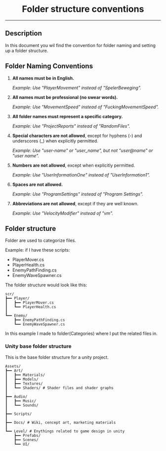 <div id="toc" align="center">
  <ul style="list-style: none">
    <summary>
      <h1>Folder structure conventions</h1>
    </summary>
  </ul>
</div>

---

## Description
In this document you wil find the convention for folder naming and setting up a folder structure.

## Folder Naming Conventions

1. **All names must be in English.**

   *Example: Use "PlayerMovement" instead of "SpelerBeweging".*


2. **All names must be professional (no swear words).**

   *Example: Use "MovementSpeed" instead of "FuckingMovementSpeed".*


3. **All folder names must represent a specific category.**

   *Example: Use "ProjectReports" instead of "RandomFiles".*


4. **Special characters are not allowed**, except for hyphens (-) and underscores (_) when explicitly permitted.

   *Example: Use "user-name" or "user_name", but not "user@name" or "user name".*


5. **Numbers are not allowed**, except when explicitly permitted.

   *Example: Use "UserInformationOne" instead of "UserInformation1".*


6. **Spaces are not allowed.**

   *Example: Use "ProgramSettings" instead of "Program Settings".*


7. **Abbreviations are not allowed**, except if they are well known.

   *Example: Use "VelocityModifier" instead of "vm".*


## Folder structure
Folder are used to categorize files. 

Example:
if I have these scripts:
- PlayerMover.cs
- PlayerHealth.cs
- EnemyPathFinding.cs
- EnemyWaveSpawner.cs

The folder structure would look like this:

```
scr/
┣━━ Player/
┃   ┣━━ PlayerMover.cs
┃   ┗━━ PlayerHealth.cs
┃
┗━━ Enemy/
    ┣━━ EnemyPathFinding.cs
    ┗━━ EnemyWaveSpawner.cs
```

In this example I made to folder(Categories) where I put the related files in.

### Unity base folder structure
This is the base folder structure for a unity project.

```
Assets/ 
┣━━ Art/
┃   ┣━━ Materials/ 
┃   ┣━━ Models/  
┃   ┣━━ Textures/
┃   ┗━━ Shaders/ # Shader files and shader graphs
┃
┣━━ Audio/ 
┃   ┣━━ Music/
┃   ┗━━ Sounds/ 
┃
┣━━ Scripts/ 
┃
┣━━ Docs/ # Wiki, cencept art, marketing materials
┃
┗━━ Level/ # Enythings related to game design in unity
    ┣━━ Prefabs/
    ┣━━ Scenes/
    ┗━━ UI/
```
